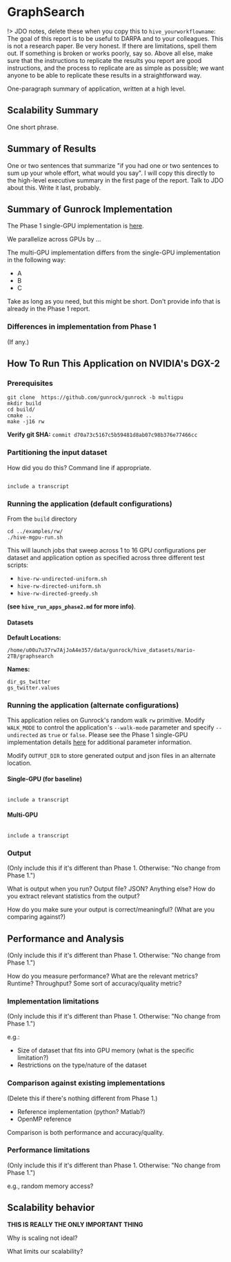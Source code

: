 # GraphSearch

!> JDO notes, delete these when you copy this to `hive_yourworkflowname`: The goal of this report is to be useful to DARPA and to your colleagues. This is not a research paper. Be very honest. If there are limitations, spell them out. If something is broken or works poorly, say so. Above all else, make sure that the instructions to replicate the results you report are good instructions, and the process to replicate are as simple as possible; we want anyone to be able to replicate these results in a straightforward way.

One-paragraph summary of application, written at a high level.

## Scalability Summary

One short phrase.

## Summary of Results

One or two sentences that summarize "if you had one or two sentences to sum up your whole effort, what would you say". I will copy this directly to the high-level executive summary in the first page of the report. Talk to JDO about this. Write it last, probably.

## Summary of Gunrock Implementation

The Phase 1 single-GPU implementation is [here](../hive/hive_yourworkflowname).

We parallelize across GPUs by ...

The multi-GPU implementation differs from the single-GPU implementation in the following way:

- A
- B
- C


Take as long as you need, but this might be short. Don't provide info that is already in the Phase 1 report.

### Differences in implementation from Phase 1

(If any.)

## How To Run This Application on NVIDIA's DGX-2

### Prerequisites
```
git clone  https://github.com/gunrock/gunrock -b multigpu
mkdir build
cd build/
cmake ..
make -j16 rw
```
**Verify git SHA:** `commit d70a73c5167c5b59481d8ab07c98b376e77466cc`

### Partitioning the input dataset

How did you do this? Command line if appropriate.

<code>
include a transcript
</code>

### Running the application (default configurations)

From the `build` directory

```
cd ../examples/rw/
./hive-mgpu-run.sh
```

This will launch jobs that sweep across 1 to 16 GPU configurations per dataset and application option as specified across three different test scripts:

* `hive-rw-undirected-uniform.sh`
* `hive-rw-directed-uniform.sh`
* `hive-rw-directed-greedy.sh`

 **(see `hive_run_apps_phase2.md` for more info)**.

#### Datasets
**Default Locations:**

```
/home/u00u7u37rw7AjJoA4e357/data/gunrock/hive_datasets/mario-2TB/graphsearch
```

**Names:**

```
dir_gs_twitter
gs_twitter.values
```
### Running the application (alternate configurations)

This application relies on Gunrock's random walk `rw` primitive. Modify `WALK_MODE` to control the application's `--walk-mode` parameter and specify `--undirected` as `true` or `false`. Please see the Phase 1 single-GPU implementation details [here](https://gunrock.github.io/docs/#/hive/hive_graphsearch) for additional parameter information.

Modify `OUTPUT_DIR` to store generated output and json files in an alternate location.


#### Single-GPU (for baseline)

<code>
include a transcript
</code>

#### Multi-GPU

<code>
include a transcript
</code>

### Output

(Only include this if it's different than Phase 1. Otherwise: "No change from Phase 1.")

What is output when you run? Output file? JSON? Anything else? How do you extract relevant statistics from the output?

How do you make sure your output is correct/meaningful? (What are you comparing against?)

## Performance and Analysis

(Only include this if it's different than Phase 1. Otherwise: "No change from Phase 1.")

How do you measure performance? What are the relevant metrics? Runtime? Throughput? Some sort of accuracy/quality metric?

### Implementation limitations

(Only include this if it's different than Phase 1. Otherwise: "No change from Phase 1.")

e.g.:

- Size of dataset that fits into GPU memory (what is the specific limitation?)
- Restrictions on the type/nature of the dataset

### Comparison against existing implementations

(Delete this if there's nothing different from Phase 1.)

- Reference implementation (python? Matlab?)
- OpenMP reference

Comparison is both performance and accuracy/quality.

### Performance limitations

(Only include this if it's different than Phase 1. Otherwise: "No change from Phase 1.")

e.g., random memory access?

## Scalability behavior

**THIS IS REALLY THE ONLY IMPORTANT THING**

Why is scaling not ideal?

What limits our scalability?
